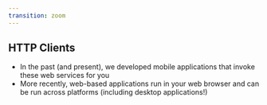 ```yaml
---
transition: zoom
---
```


## HTTP Clients

- In the past (and present), we developed mobile applications that invoke these web services for you
- More recently, web-based applications run in your web browser and can be run across platforms (including desktop applications!)